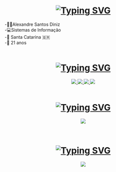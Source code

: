<h1 align="center">
  <a href="https://git.io/typing-svg">
    <img src="https://readme-typing-svg.demolab.com?font=Fira+Code&weight=300&size=25&center=true&vcenter=true&pause=1000&random=false&width=435&height=50&lines=Bem-vindo(a) ao meu perfil" alt="Typing SVG"/>
  </a>
</h1>

-🧑‍💻Alexandre Santos Diniz<br>
-💻Sistemas de Informação<br>
-🏡 Santa Catarina 🇧🇷<br>
-📅 21 anos<br>
<br>
<h1 align="center">
  <a href="https://git.io/typing-svg">
    <img src="https://readme-typing-svg.demolab.com?font=Fira+Code&weight=300&size=25&center=true&vcenter=true&pause=1000&random=false&width=435&height=50&lines=Contato" alt="Typing SVG"/>
  </a>
</h1>

<div align="center">
<a href="mailto:gui.bononomi@gmail.com">
<img src="https://skillicons.dev/icons?i=gmail"/>
</a>

  

<a href="[https://www.instagram.com](https://www.instagram.com/)">
<img src="https://skillicons.dev/icons?i=instagram"/>
</a>



<a href="https://www.twitter.com">
<img src="https://skillicons.dev/icons?i=twitter"/>
</a>

  

<a href="https://www.discord.com">
<img src="https://skillicons.dev/icons?i=discord"/>
</a>
</div>
<br>
<h1 align="center">
  <a href="https://git.io/typing-svg">
    <img src="https://readme-typing-svg.demolab.com?font=Fira+Code&weight=300&size=25&center=true&vcenter=true&pause=1000&random=false&width=435&height=50&lines=Ferramentas" alt="Typing SVG"/>
  </a>
</h1>

<p align="center">
  <a href="https://skillicons.dev">
    <img src="https://skillicons.dev/icons?i=js,html,css,figma" />
  </a>
</p>
<br>
<h1 align="center">
  <a href="https://git.io/typing-svg">
    <img src="https://readme-typing-svg.demolab.com?font=Fira+Code&weight=300&size=25&center=true&vcenter=true&pause=1000&random=false&width=435&height=50&lines=IDE's" alt="Typing SVG"/>
  </a>
</h1>

<p align="center">
  <a href="https://skillicons.dev">
    <img src="https://skillicons.dev/icons?i=vscode" />
  </a>
</p>
